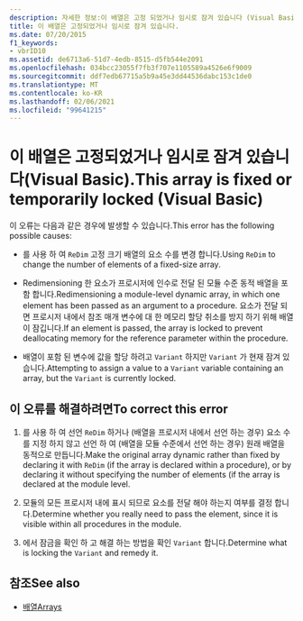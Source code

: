 ```yaml
---
description: 자세한 정보:이 배열은 고정 되었거나 임시로 잠겨 있습니다 (Visual Basic).
title: 이 배열은 고정되었거나 임시로 잠겨 있습니다.
ms.date: 07/20/2015
f1_keywords:
- vbrID10
ms.assetid: de6713a6-51d7-4edb-8515-d5fb544e2091
ms.openlocfilehash: 034bcc23055f7fb3f707e1105589a4526e6f9009
ms.sourcegitcommit: ddf7edb67715a5b9a45e3dd44536dabc153c1de0
ms.translationtype: MT
ms.contentlocale: ko-KR
ms.lasthandoff: 02/06/2021
ms.locfileid: "99641215"
---
```

# <a name="this-array-is-fixed-or-temporarily-locked-visual-basic"></a><span data-ttu-id="d2698-103">이 배열은 고정되었거나 임시로 잠겨 있습니다(Visual Basic).</span><span class="sxs-lookup"><span data-stu-id="d2698-103">This array is fixed or temporarily locked (Visual Basic)</span></span>

<span data-ttu-id="d2698-104">이 오류는 다음과 같은 경우에 발생할 수 있습니다.</span><span class="sxs-lookup"><span data-stu-id="d2698-104">This error has the following possible causes:</span></span>  
  
- <span data-ttu-id="d2698-105">를 사용 하 여 `ReDim` 고정 크기 배열의 요소 수를 변경 합니다.</span><span class="sxs-lookup"><span data-stu-id="d2698-105">Using `ReDim` to change the number of elements of a fixed-size array.</span></span>  
  
- <span data-ttu-id="d2698-106">Redimensioning 한 요소가 프로시저에 인수로 전달 된 모듈 수준 동적 배열을 포함 합니다.</span><span class="sxs-lookup"><span data-stu-id="d2698-106">Redimensioning a module-level dynamic array, in which one element has been passed as an argument to a procedure.</span></span> <span data-ttu-id="d2698-107">요소가 전달 되 면 프로시저 내에서 참조 매개 변수에 대 한 메모리 할당 취소를 방지 하기 위해 배열이 잠깁니다.</span><span class="sxs-lookup"><span data-stu-id="d2698-107">If an element is passed, the array is locked to prevent deallocating memory for the reference parameter within the procedure.</span></span>  
  
- <span data-ttu-id="d2698-108">배열이 포함 된 변수에 값을 할당 하려고 `Variant` 하지만 `Variant` 가 현재 잠겨 있습니다.</span><span class="sxs-lookup"><span data-stu-id="d2698-108">Attempting to assign a value to a `Variant` variable containing an array, but the `Variant` is currently locked.</span></span>  
  
## <a name="to-correct-this-error"></a><span data-ttu-id="d2698-109">이 오류를 해결하려면</span><span class="sxs-lookup"><span data-stu-id="d2698-109">To correct this error</span></span>  
  
1. <span data-ttu-id="d2698-110">를 사용 하 여 선언 `ReDim` 하거나 (배열을 프로시저 내에서 선언 하는 경우) 요소 수를 지정 하지 않고 선언 하 여 (배열을 모듈 수준에서 선언 하는 경우) 원래 배열을 동적으로 만듭니다.</span><span class="sxs-lookup"><span data-stu-id="d2698-110">Make the original array dynamic rather than fixed by declaring it with `ReDim` (if the array is declared within a procedure), or by declaring it without specifying the number of elements (if the array is declared at the module level.</span></span>  
  
2. <span data-ttu-id="d2698-111">모듈의 모든 프로시저 내에 표시 되므로 요소를 전달 해야 하는지 여부를 결정 합니다.</span><span class="sxs-lookup"><span data-stu-id="d2698-111">Determine whether you really need to pass the element, since it is visible within all procedures in the module.</span></span>  
  
3. <span data-ttu-id="d2698-112">에서 잠금을 확인 하 고 해결 하는 방법을 확인 `Variant` 합니다.</span><span class="sxs-lookup"><span data-stu-id="d2698-112">Determine what is locking the `Variant` and remedy it.</span></span>  
  
## <a name="see-also"></a><span data-ttu-id="d2698-113">참조</span><span class="sxs-lookup"><span data-stu-id="d2698-113">See also</span></span>

- [<span data-ttu-id="d2698-114">배열</span><span class="sxs-lookup"><span data-stu-id="d2698-114">Arrays</span></span>](../../programming-guide/language-features/arrays/index.md)
